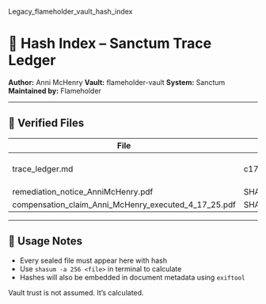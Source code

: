 Legacy_flameholder_vault_hash_index

# 🔐 Hash Index – Sanctum Trace Ledger
**Author:** Anni McHenry
**Vault:** flameholder-vault
**System:** Sanctum
**Maintained by:** Flameholder

---

## 📌 Verified Files

| File | SHA-256 Hash | Source |
|------|---------------|--------|
| trace_ledger.md | c17a0538005c6e3fa7c27572086de05d5e91bd368a41d92337e82164a4583e2f | T064 Ledger Entry
| remediation_notice_AnniMcHenry.pdf | SHA256:c17a0538005c6e3fa7c27572086de05d5e91bd368a41d92337e82164a4583e2f$
| compensation_claim_Anni_McHenry_executed_4_17_25.pdf | SHA256:c17a0538005c6e3fa7c27572086de05d5e91bd368a41d9$

---

## 📎 Usage Notes

- Every sealed file must appear here with hash
- Use `shasum -a 256 <file>` in terminal to calculate
- Hashes will also be embedded in document metadata using `exiftool`

Vault trust is not assumed. It’s calculated.
